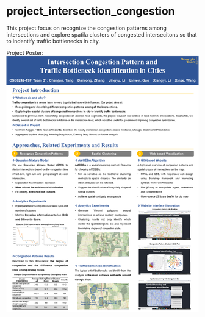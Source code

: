 # project_intersection_congestion
This project focus on recognize the congestion patterns among intersections and explore spatila clusters of congested intersecitons so that to indentify traffic bottlenecks in city.  
  
Project Poster:  
<img src="https://github.com/AlanJYLi/project_intersection_congestion/blob/master/Poster%20pic.png" width="633" >
